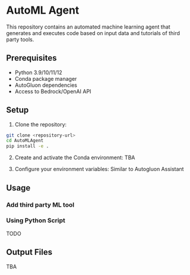 # AutoML Agent

This repository contains an automated machine learning agent that generates and executes code based on input data and tutorials of third party tools.

## Prerequisites

- Python 3.9/10/11/12
- Conda package manager
- AutoGluon dependencies
- Access to Bedrock/OpenAI API

## Setup

1. Clone the repository:
```bash
git clone <repository-url>
cd AutoMLAgent
pip install -e .
```

2. Create and activate the Conda environment:
TBA

3. Configure your environment variables:
Similar to Autogluon Assistant


## Usage

### Add third party ML tool


### Using Python Script

TODO

## Output Files

TBA
